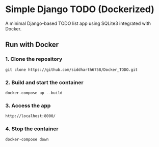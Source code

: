 # Simple Django TODO (Dockerized)

A minimal Django-based TODO list app using SQLite3 integrated with Docker.

## Run with Docker

### 1. Clone the repository
```
git clone https://github.com/siddharth6758/Docker_TODO.git
```

### 2. Build and start the container
```
docker-compose up --build
```

### 3. Access the app
```
http://localhost:8000/
```

### 4. Stop the container
```
docker-compose down
```
